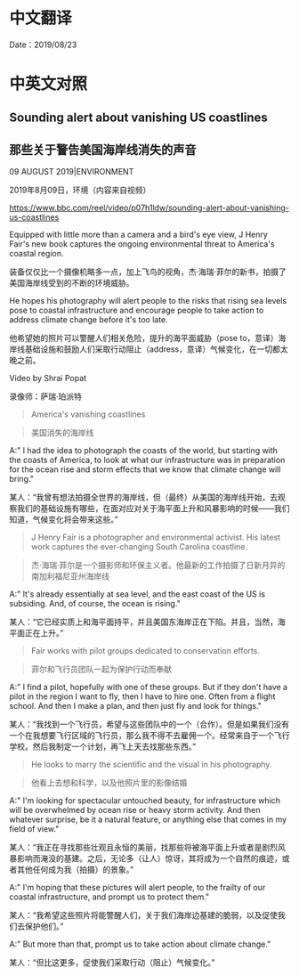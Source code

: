 # 中文翻译

Date：2019/08/23

# 中英文对照

## Sounding alert about vanishing US coastlines

## 那些关于警告美国海岸线消失的声音

09 AUGUST 2019|ENVIRONMENT

2019年8月09日，环境（内容来自视频）

https://www.bbc.com/reel/video/p07h1ldw/sounding-alert-about-vanishing-us-coastlines

Equipped with little more than a camera and a bird's eye view, J Henry Fair's new book captures the ongoing environmental threat to America's coastal region.

装备仅仅比一个摄像机略多一点，加上飞鸟的视角，杰·海瑞·菲尔的新书，拍摄了美国海岸线受到的不断的环境威胁。

He hopes his photography will alert people to the risks that rising sea levels pose to coastal infrastructure and encourage people to take action to address climate change before it's too late.

他希望她的照片可以警醒人们相关危险，提升的海平面威胁（pose to，意译）海岸线基础设施和鼓励人们采取行动阻止（address，意译）气候变化，在一切都太晚之前。

Video by Shrai Popat

录像师：萨瑞·珀派特

> America's vanishing coastlines

> 美国消失的海岸线

A:" I had the idea to photograph the coasts of the world, but starting with the coasts of America, to look at what our infrastructure was in preparation for the ocean rise and storm effects that we know that climate change will bring."

某人：“我曾有想法拍摄全世界的海岸线，但（最终）从美国的海岸线开始，去观察我们的基础设施有哪些，在面对应对关于海平面上升和风暴影响的时候——我们知道，气候变化将会带来这些。”

> J Henry Fair is a photographer and environmental activist. His latest work captures the ever-changing South Carolina coastline.

>杰·海瑞·菲尔是一个摄影师和环保主义者。他最新的工作拍摄了日新月异的南加利福尼亚州海岸线

A:" It's already essentially at sea level, and the east coast of the US is subsiding. And, of course, the ocean is rising."

某人：“它已经实质上和海平面持平，并且美国东海岸正在下陷。并且，当然，海平面正在上升。”

> Fair works with pilot groups dedicated to conservation efforts.

> 菲尔和飞行员团队一起为保护行动而奉献

A:" I find a pilot, hopefully with one of these groups. But if they don't have a pilot in the region I want to fly, then I have to hire one. Often from a flight school. And then I make a plan, and then just fly and look for things."

某人：“我找到一个飞行员，希望与这些团队中的一个（合作）。但是如果我们没有一个在我想要飞行区域的飞行员，那么我不得不去雇佣一个。经常来自于一个飞行学校。然后我制定一个计划，再飞上天去找那些东西。”

> He looks to marry the scientific and the visual in his photography.

> 他看上去想和科学，以及他照片里的影像结婚

A:" I'm looking for spectacular untouched beauty, for infrastructure which will be overwhelmed by ocean rise or heavy storm activity. And then whatever surprise, be it a natural feature, or anything else that comes in my field of view."

某人：“我正在寻找那些壮观且永恒的美丽，找那些将被海平面上升或者是剧烈风暴影响而淹没的基建。之后，无论多（让人）惊讶，其将成为一个自然的痕迹，或者其他任何成为我（拍摄）的景象。”

A:" I'm hoping that these pictures will alert people, to the frailty of our coastal infrastructure, and prompt us to protect them."

某人：“我希望这些照片将能警醒人们，关于我们海岸边基建的脆弱，以及促使我们去保护他们。”

A:" But more than that, prompt us to take action about climate change."

某人：“但比这更多，促使我们采取行动（阻止）气候变化。”